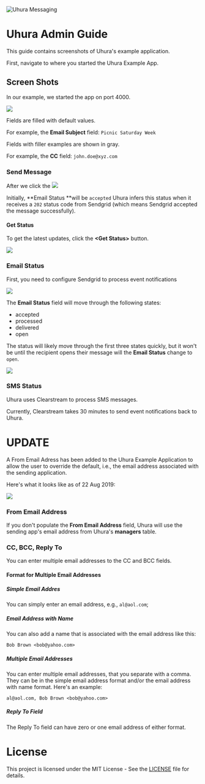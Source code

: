 ![Uhura Messaging](images/uhura_messaging.png)



# Uhura Admin Guide

This guide contains screenshots of Uhura's example application.

First, navigate to where you started the Uhura Example App.  

## Screen Shots

In our example, we started the app on port 4000.

![](images/sample_app_0.png)

Fields are filled with default values.  

For example, the **Email Subject** field: `Picnic Saturday Week`

Fields with filler examples are shown in gray. 

For example, the **CC** field: `john.doe@xyz.com`

### Send Message

After we click the <Send Message>
![](images/sample_app_1.png)

Initially, **Email Status **will be `accepted` Uhura infers this status when it receives a `202` status code from Sendgrid (which means Sendgrid accepted the message successfully).

#### Get Status

To get the latest updates, click the **\<Get Status>** button.

![](images/sample_app_3.png)

### Email Status

First, you need to configure Sendgrid to process event notifications

![](images/sendgrid_event_notification.png)



The **Email Status** field will move through the following states:

- accepted
- processed
- delivered
- open

The status will likely move through the first three states quickly, but it won't be until the recipient opens their message will the **Email Status** change to `open`.

![](/home/lex/Clients/Concur/Projects/uhura-example-app/docs/images/sample_app_4.png)



### SMS Status

Uhura uses Clearstream to process SMS messages.

Currently, Clearstream takes 30 minutes to send event notifications back to Uhura.



# UPDATE

A From Email Adress has been added to the Uhura Example Application to allow the user to override the default, i.e., the email address associated with the sending application.

Here's what it looks like as of 22 Aug 2019:

![](images/new_with_from_email.png)

### From Email Address

If you don't populate the **From Email Address** field, Uhura will use the sending app's email address from Uhura's **managers** table.



### CC, BCC, Reply To

You can enter multiple email addresses to the CC and BCC fields.

#### Format for Multiple Email Addresses

##### Simple Email Addres

You can simply enter an email address, e.g., `al@aol.com`;

##### Email Address with Name

You can also add a name that is associated with the email address like this:

`Bob Brown <bob@yahoo.com>`

##### Multiple Email Addresses

You can enter multiple email addresses, that you separate with a comma.  They can be in the simple email address format and/or the email address with name format.  Here's an example:

`al@aol.com, Bob Brown <bob@yahoo.com>`

##### Reply To Field

The Reply To field can have zero or one email address of either format.



# License

This project is licensed under the MIT License - See the [LICENSE](LICENSE.txt) file for details.